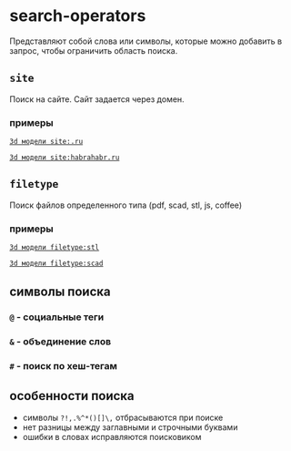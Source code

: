 # search-operators

Представляют собой слова или символы, которые можно добавить в запрос, чтобы ограничить область поиска.

## `site`

Поиск на сайте. Сайт задается через домен.

### примеры

[`3d модели site:.ru`](https://www.google.ru/search?q=3d+%D0%BC%D0%BE%D0%B4%D0%B5%D0%BB%D0%B8+site%3A.ru&oq=3d+%D0%BC%D0%BE%D0%B4%D0%B5%D0%BB%D0%B8+site%3A.ru&aqs=chrome..69i57.345j0j9&sourceid=chrome&espv=210&es_sm=91&ie=UTF-8)

[`3d модели site:habrahabr.ru`](https://www.google.ru/search?q=3d+%D0%BC%D0%BE%D0%B4%D0%B5%D0%BB%D0%B8+site%3Ahabrahabr.ru&oq=3d+%D0%BC%D0%BE%D0%B4%D0%B5%D0%BB%D0%B8+site%3Ahabrahabr.ru&aqs=chrome..69i57.352j0j9&sourceid=chrome&espv=210&es_sm=91&ie=UTF-8)

## `filetype`

Поиск файлов определенного типа (pdf, scad, stl, js, coffee)

### примеры

[`3d модели filetype:stl`](https://www.google.ru/search?q=3d+%D0%BC%D0%BE%D0%B4%D0%B5%D0%BB%D0%B8+filetype%3Astl&oq=3d+%D0%BC%D0%BE%D0%B4%D0%B5%D0%BB%D0%B8+filetype%3Astl&aqs=chrome..69i57.377j0j4&sourceid=chrome&espv=210&es_sm=91&ie=UTF-8)

[`3d модели filetype:scad`](https://www.google.ru/search?q=3d+%D0%BC%D0%BE%D0%B4%D0%B5%D0%BB%D0%B8+filetype%3Ascad&oq=3d+%D0%BC%D0%BE%D0%B4%D0%B5%D0%BB%D0%B8+filetype%3Ascad&aqs=chrome..69i57.1065j0j9&sourceid=chrome&espv=210&es_sm=91&ie=UTF-8)




## символы поиска

### `@` - социальные теги

### `&` - объединение слов

### `#` - поиск по хеш-тегам



## особенности поиска

- символы `?!,.%^*()[]\,` отбрасываются при поиске
- нет разницы между заглавными и строчными буквами
- ошибки в словах исправляются поисковиком
